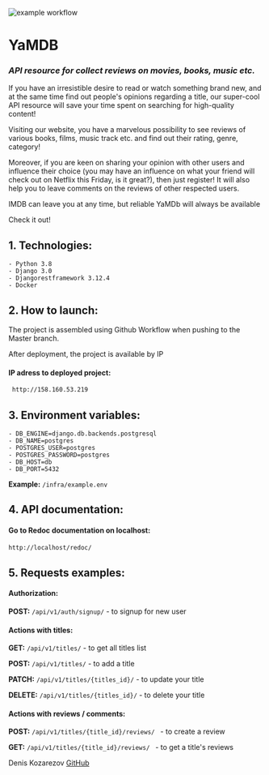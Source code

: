 ![example workflow](https://github.com/kozarezov/yamdb_final/actions/workflows/yamdb_workflow.yml/badge.svg)
# YaMDB

### _API resource for collect reviews on movies, books, music etc._

If you have an irresistible desire to read or watch something brand new,
and at the same time find out people's opinions regarding a title, our
super-cool API resource will save your time spent on searching for high-quality
content!

Visiting our website, you have a marvelous possibility to see reviews of
various books, films, music track etc. and find out their rating, genre,
category!

Moreover, if you are keen on sharing your opinion with other users and
influence their choice (you may have an influence on what your friend will
check out on Netflix this Friday, is it great?), then just register! It will
also help you to leave comments on the reviews of other respected users.

IMDB can leave you at any time, but reliable YaMDb will always be available

Check it out!

## 1. Technologies:

    - Python 3.8
    - Django 3.0
    - Djangorestframework 3.12.4  
    - Docker  

## 2. How to launch:

The project is assembled using Github Workflow when pushing to the Master branch.

After deployment, the project is available by IP

#### IP adress to deployed project:

```sh
 http://158.160.53.219
 ```

## 3. Environment variables:

    - DB_ENGINE=django.db.backends.postgresql
    - DB_NAME=postgres
    - POSTGRES_USER=postgres
    - POSTGRES_PASSWORD=postgres
    - DB_HOST=db
    - DB_PORT=5432

**Example:** `/infra/example.env`


## 4. API documentation:

#### Go to Redoc documentation on localhost:

```sh
http://localhost/redoc/
 ```

## 5. Requests examples:

#### Authorization:

**POST:** `/api/v1/auth/signup/` - to signup for new user

#### Actions with titles:

**GET:** `/api/v1/titles/` - to get all titles list

**POST:** `/api/v1/titles/` - to add a title

**PATCH:** `/api/v1/titles/{titles_id}/` - to update your title

**DELETE:** `/api/v1/titles/{titles_id}/` - to delete your title

#### Actions with reviews / comments:

**POST:** `/api/v1/titles/{title_id}/reviews/ ` - to create a review

**GET:** `/api/v1/titles/{title_id}/reviews/ ` - to get a title's reviews

Denis Kozarezov [GitHub](https://github.com/kozarezov)